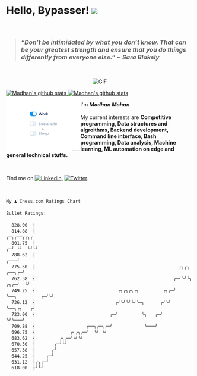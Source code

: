 # Hello, Bypasser! <img src="https://raw.githubusercontent.com/MartinHeinz/MartinHeinz/master/wave.gif" width="30px">

<br>

> ###  *“Don’t be intimidated by what you don’t know. That can be your greatest strength and ensure that you do things differently from everyone else.” ~ Sara Blakely*

<br>

<p align = "center">
<img width="500" alt="GIF" src="https://64.media.tumblr.com/ca9e88da893983165efe900cfe141aba/tumblr_nnx3wcLEKt1qciqqno3_640.gifv" />
</p>

<a href="https://github.com/anuraghazra/github-readme-stats">
  <img align="centre" src="https://github-readme-stats.vercel.app/api?username=madhanmohans&show_icons=true&theme=omni&hide_border=true" width="500" alt="Madhan's github stats" />
  <img align ="centre" src="https://github-readme-streak-stats.herokuapp.com?user=madhanmohans&hide_border=true&layout=compact&show_icons=true&theme=omni&hide_border=true"  width="500" alt="Madhan's github stats"/>
</a>
<br>

<img src="https://github.com/madhanmohans/madhanmohans/blob/main/media/life_balance.gif" alt="side Image" align="left" width="200" height="auto" />

I'm ***Madhan Mohan***
<br><br>
My current interests are **Competitive programming, Data structures and algroithms, Backend development, Command line interface, Bash programming, Data analysis, Machine learning, ML automation on edge and general technical stuffs.**

<br>

Find me on [![LinkedIn][2.2]][2], [![Twitter][1.2]][1].

[1.2]: http://i.imgur.com/wWzX9uB.png (twitter icon without padding)
[2.2]: https://raw.githubusercontent.com/MartinHeinz/MartinHeinz/master/linkedin-3-16.png (LinkedIn icon without padding)
[1]: https://twitter.com/madhanmohansh
[2]: https://www.linkedin.com/in/madhanmohans/
[3]: https://www.kaggle.com/madhanmohans


<!--[![Top Langs](https://github-readme-stats.vercel.app/api/top-langs/?username=madhanmohans&theme=omni)](https://github.com/anuraghazra/github-readme-stats)
<!--<img src="https://komarev.com/ghpvc/?username=madhanmohans&color=red" align="left" alt="madhanmohans"/> -->

<!--[![github-readme-twitter](https://github-readme-twitter.gazf.vercel.app/api?id=medi0cremind&theme=dark)](https://github.com/gazf/github-readme-twitter)-->

<br>

```
My ♟︎ Chess.com Ratings Chart

Bullet Ratings:

  828.00  ┤
  814.88  ┤                                                                                         ╭─╮╭──╮╭╮╭
  801.75  ┤                                                                                       ╭─╯ ╰╯  ╰╯╰╯
  788.62  ┤                                                                                   ╭───╯
  775.50  ┤                                                      ╭╮╭╮                   ╭──╮╭─╯
  762.38  ┤                                                    ╭─╯╰╯╰╮              ╭╮╭─╯  ╰╯
  749.25  ┤                               ╭╮╭╮╭╮╭╮         ╭╮╭─╯     ╰──╮         ╭─╯╰╯
  736.12  ┤                              ╭╯╰╯╰╯╰╯╰─╮      ╭╯╰╯          ╰──╮╭╮   ╭╯
  723.00  ┤                            ╭─╯         ╰╮   ╭─╯                ╰╯╰───╯
  709.88  ┤                   ╭──╮╭─╮╭─╯            ╰───╯
  696.75  ┤             ╭╮╭╮╭─╯  ╰╯ ╰╯
  683.62  ┤         ╭╮╭─╯╰╯╰╯
  670.50  ┤       ╭─╯╰╯
  657.38  ┤      ╭╯
  644.25  ┤    ╭─╯
  631.12  ┤╭╮╭─╯
  618.00  ┼╯╰╯
```
